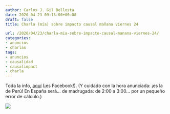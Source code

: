 ```yaml
---
author: Carlos J. Gil Bellosta
date: 2020-04-23 09:13:00+00:00
draft: false
title: Charla (mía) sobre impacto causal mañana viernes 24

url: /2020/04/23/charla-mia-sobre-impacto-causal-manana-viernes-24/
categories:
- anuncios
- charlas
tags:
- anuncios
- causalidad
- causalimpact
- charla
---
```


Toda la info, [aquí](https://www.facebook.com/datamining.pe/photos/a.150437521683222/2970500289676917/?type=3&theater) (¡es Facebook!). (Y cuidado con la hora anunciada: ¡es la de Perú! En España será... de madrugada: de 2:00 a 3:00... por un pequeño error de cálculo.)

![](/wp-uploads/2020/04/93441674_2970500293010250_7877480671000657920_n.jpg)




